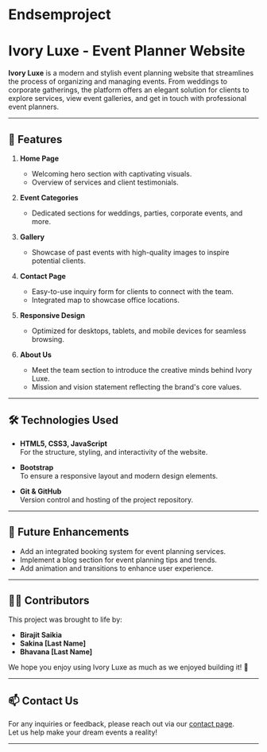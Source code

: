 # Endsemproject

# Ivory Luxe - Event Planner Website

**Ivory Luxe** is a modern and stylish event planning website that streamlines the process of organizing and managing events. From weddings to corporate gatherings, the platform offers an elegant solution for clients to explore services, view event galleries, and get in touch with professional event planners.

---

## 🌟 Features

1. **Home Page**  
   - Welcoming hero section with captivating visuals.  
   - Overview of services and client testimonials.

2. **Event Categories**  
   - Dedicated sections for weddings, parties, corporate events, and more.

3. **Gallery**  
   - Showcase of past events with high-quality images to inspire potential clients.

4. **Contact Page**  
   - Easy-to-use inquiry form for clients to connect with the team.  
   - Integrated map to showcase office locations.

5. **Responsive Design**  
   - Optimized for desktops, tablets, and mobile devices for seamless browsing.

6. **About Us**  
   - Meet the team section to introduce the creative minds behind Ivory Luxe.  
   - Mission and vision statement reflecting the brand's core values.

---

## 🛠️ Technologies Used

- **HTML5, CSS3, JavaScript**  
  For the structure, styling, and interactivity of the website.  

- **Bootstrap**  
  To ensure a responsive layout and modern design elements.  

- **Git & GitHub**  
  Version control and hosting of the project repository.

---


## 🎨 Future Enhancements

- Add an integrated booking system for event planning services.  
- Implement a blog section for event planning tips and trends.  
- Add animation and transitions to enhance user experience.  

---

## 👩‍💻 Contributors

This project was brought to life by:  
- **Birajit Saikia**  
- **Sakina [Last Name]**  
- **Bhavana [Last Name]**

We hope you enjoy using Ivory Luxe as much as we enjoyed building it! 🎉  

---

## 📫 Contact Us

For any inquiries or feedback, please reach out via our [contact page](#).  
Let us help make your dream events a reality!  

--- 
